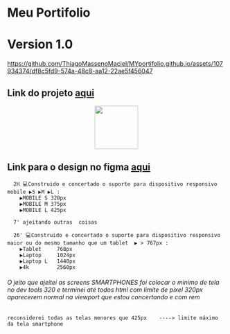 # Meu Portifolio
# Version 1.0
https://github.com/ThiagoMassenoMaciel/MYportifolio.github.io/assets/107934374/df8c5fd9-574a-48c8-aa12-22ae5f456047
## Link do projeto [aqui](https://thiagomassenomaciel.github.io/MYportifolio.github.io/)

<p align = center>
      <img width="100px" src="https://cdn.dribbble.com/users/2653319/screenshots/6813714/figma_logo_animation.gif"/>
</p>

## Link para o design no figma [aqui](https://www.figma.com/file/HOBma4n9TRH3bXMHDic5if/MY-PORTIFOLIO-(Community)?type=design&node-id=0%3A1&mode=design&t=RQnZIso5WOC2BlWW-1)


      2H 💻Construido e concertado o suporte para dispositivo responsivo  mobile ▶️S ▶️M ▶️L :
        ▶️MOBILE S 320px 
        ▶️MOBILE M 375px
        ▶️MOBILE L 425px
      
      7' ajeitando outras  coisas 
      
      26' 💻Construido e concertado o suporte para dispositivo responsivo  maior ou do mesmo tamanho que um tablet  ▶️ > 767px :
        ▶️Tablet     768px 
        ▶️Laptop     1024px
        ▶️Laptop L   1440px
        ▶️4k         2560px

###### O jeito que ajeitei as screens SMARTPHONES foi colocar o minimo de tela no dev tools  320 e terminei até todos html com limite de pixel 320px aparecerem normal na viewport que estou concertando e com rem 
    reconsiderei todas as telas menores que 425px    ----> limite máximo da tela smartphone 
